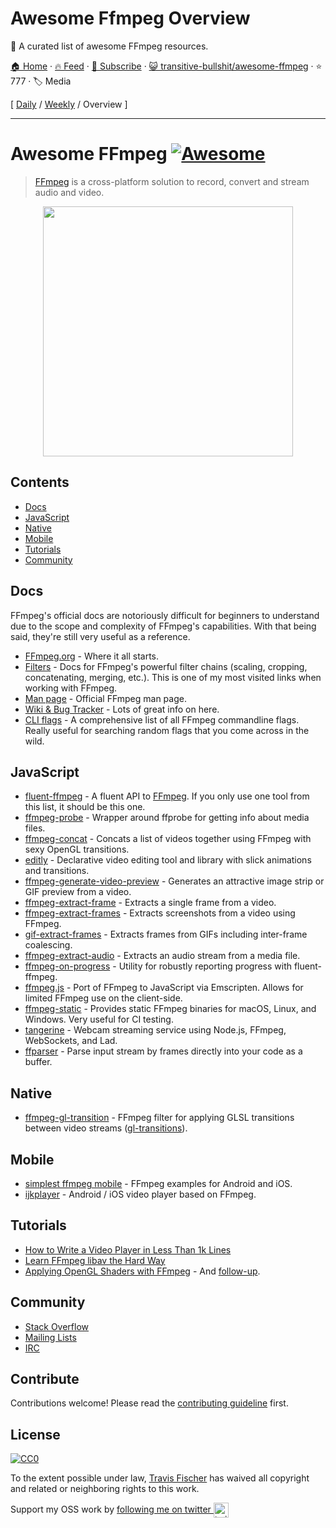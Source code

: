 # Awesome Ffmpeg Overview

👻 A curated list of awesome FFmpeg resources.

[🏠 Home](/README.md) · [🔥 Feed](https://test.trackawesomelist.com/transitive-bullshit/awesome-ffmpeg/rss.xml) · [📮 Subscribe](https://trackawesomelist.us17.list-manage.com/subscribe?u=d2f0117aa829c83a63ec63c2f&id=36a103854c) · [😺 transitive-bullshit/awesome-ffmpeg](https://github.com/transitive-bullshit/awesome-ffmpeg/blob/master/readme.md) · ⭐ 777 · 🏷️ Media

[ [Daily](/content/transitive-bullshit/awesome-ffmpeg/README.md) / [Weekly](/content/transitive-bullshit/awesome-ffmpeg/week/README.md) / Overview ]

---

# Awesome FFmpeg [![Awesome](https://awesome.re/badge.svg)](https://awesome.re)

> [FFmpeg](http://ffmpeg.org) is a cross-platform solution to record, convert and stream audio and video.

<p align="center">
  <img width="400" src="https://cdn.rawgit.com/transitive-bullshit/awesome-ffmpeg/master/ffmpeg-logo.svg">
</p>

## Contents

*   [Docs](#docs)
*   [JavaScript](#javascript)
*   [Native](#native)
*   [Mobile](#mobile)
*   [Tutorials](#tutorials)
*   [Community](#community)

## Docs

FFmpeg's official docs are notoriously difficult for beginners to understand due to the scope and complexity of FFmpeg's capabilities. With that being said, they're still very useful as a reference.

*   [FFmpeg.org](http://ffmpeg.org) - Where it all starts.
*   [Filters](https://ffmpeg.org/ffmpeg-filters.html) - Docs for FFmpeg's powerful filter chains (scaling, cropping, concatenating, merging, etc.). This is one of my most visited links when working with FFmpeg.
*   [Man page](https://man.cx/ffmpeg) - Official FFmpeg man page.
*   [Wiki & Bug Tracker](https://trac.ffmpeg.org) - Lots of great info on here.
*   [CLI flags](https://github.com/transitive-bullshit/ffmpeg-cli-flags/blob/master/readme.md) - A comprehensive list of all FFmpeg commandline flags. Really useful for searching random flags that you come across in the wild.

## JavaScript

*   [fluent-ffmpeg](https://github.com/fluent-ffmpeg/node-fluent-ffmpeg) - A fluent API to [FFmpeg](http://www.ffmpeg.org). If you only use one tool from this list, it should be this one.
*   [ffmpeg-probe](https://github.com/transitive-bullshit/ffmpeg-probe) - Wrapper around ffprobe for getting info about media files.
*   [ffmpeg-concat](https://github.com/transitive-bullshit/ffmpeg-concat) - Concats a list of videos together using FFmpeg with sexy OpenGL transitions.
*   [editly](https://github.com/mifi/editly) - Declarative video editing tool and library with slick animations and transitions.
*   [ffmpeg-generate-video-preview](https://github.com/transitive-bullshit/ffmpeg-generate-video-preview) - Generates an attractive image strip or GIF preview from a video.
*   [ffmpeg-extract-frame](https://github.com/transitive-bullshit/ffmpeg-extract-frame) - Extracts a single frame from a video.
*   [ffmpeg-extract-frames](https://github.com/transitive-bullshit/ffmpeg-extract-frames) - Extracts screenshots from a video using FFmpeg.
*   [gif-extract-frames](https://github.com/transitive-bullshit/gif-extract-frames) - Extracts frames from GIFs including inter-frame coalescing.
*   [ffmpeg-extract-audio](https://github.com/transitive-bullshit/ffmpeg-extract-audio) - Extracts an audio stream from a media file.
*   [ffmpeg-on-progress](https://github.com/transitive-bullshit/ffmpeg-on-progress) - Utility for robustly reporting progress with fluent-ffmpeg.
*   [ffmpeg.js](https://github.com/Kagami/ffmpeg.js) - Port of FFmpeg to JavaScript via Emscripten. Allows for limited FFmpeg use on the client-side.
*   [ffmpeg-static](https://github.com/eugeneware/ffmpeg-static) - Provides static FFmpeg binaries for macOS, Linux, and Windows. Very useful for CI testing.
*   [tangerine](https://github.com/niftylettuce/tangerine) - Webcam streaming service using Node.js, FFmpeg, WebSockets, and Lad.
*   [ffparser](https://github.com/NiKlimenko/FFParser) - Parse input stream by frames directly into your code as a buffer.

## Native

*   [ffmpeg-gl-transition](https://github.com/transitive-bullshit/ffmpeg-gl-transition) - FFmpeg filter for applying GLSL transitions between video streams ([gl-transitions](https://gl-transitions.com/)).

## Mobile

*   [simplest ffmpeg mobile](https://github.com/leixiaohua1020/simplest_ffmpeg_mobile) - FFmpeg examples for Android and iOS.
*   [ijkplayer](https://github.com/Bilibili/ijkplayer) - Android / iOS video player based on FFmpeg.

## Tutorials

*   [How to Write a Video Player in Less Than 1k Lines](http://dranger.com/ffmpeg)
*   [Learn FFmpeg libav the Hard Way](https://github.com/leandromoreira/ffmpeg-libav-tutorial)
*   [Applying OpenGL Shaders with FFmpeg](https://nervous.io/ffmpeg/opengl/2017/01/31/ffmpeg-opengl) - And [follow-up](https://nervous.io/ffmpeg/opengl/2017/05/15/ffmpeg-pbo-yuv).

## Community

*   [Stack Overflow](https://superuser.com/questions/tagged/ffmpeg)
*   [Mailing Lists](https://www.ffmpeg.org/contact.html#MailingLists)
*   [IRC](https://www.ffmpeg.org/contact.html#IRCChannels)

## Contribute

Contributions welcome! Please read the [contributing guideline](https://github.com/transitive-bullshit/awesome-ffmpeg/blob/master/readme.md/contributing.md) first.

## License

[![CC0](http://mirrors.creativecommons.org/presskit/buttons/88x31/svg/cc-zero.svg)](http://creativecommons.org/publicdomain/zero/1.0)

To the extent possible under law, [Travis Fischer](https://github.com/transitive-bullshit) has waived all copyright and related or neighboring rights to this work.

Support my OSS work by <a href="https://twitter.com/transitive_bs">following me on twitter <img src="https://storage.googleapis.com/saasify-assets/twitter-logo.svg" alt="twitter" height="24px" align="center"></a>


